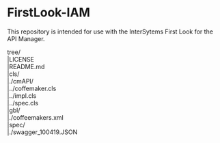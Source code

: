 # FirstLook-IAM 

This repository is intended for use with the InterSytems First Look for the API Manager.

tree/  
|LICENSE  
|README.md  
|cls/  
|./cmAPI/  
|../coffemaker.cls  
|../impl.cls  
|../spec.cls  
|gbl/  
|./coffeemakers.xml  
|spec/  
|./swagger_100419.JSON  
